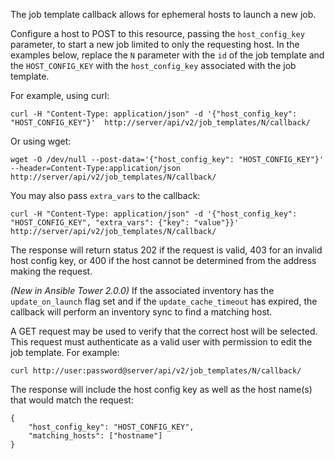 The job template callback allows for ephemeral hosts to launch a new job.

Configure a host to POST to this resource, passing the `host_config_key`
parameter, to start a new job limited to only the requesting host.  In the
examples below, replace the `N` parameter with the `id` of the job template
and the `HOST_CONFIG_KEY` with the `host_config_key` associated with the
job template.

For example, using curl:

    curl -H "Content-Type: application/json" -d '{"host_config_key": "HOST_CONFIG_KEY"}'  http://server/api/v2/job_templates/N/callback/

Or using wget:

    wget -O /dev/null --post-data='{"host_config_key": "HOST_CONFIG_KEY"}' --header=Content-Type:application/json http://server/api/v2/job_templates/N/callback/

You may also pass `extra_vars` to the callback:

    curl -H "Content-Type: application/json" -d '{"host_config_key": "HOST_CONFIG_KEY", "extra_vars": {"key": "value"}}'  http://server/api/v2/job_templates/N/callback/
    
The response will return status 202 if the request is valid, 403 for an
invalid host config key, or 400 if the host cannot be determined from the
address making the request.

_(New in Ansible Tower 2.0.0)_  If the associated inventory has the
`update_on_launch` flag set and if the `update_cache_timeout` has expired, the
callback will perform an inventory sync to find a matching host.

A GET request may be used to verify that the correct host will be selected.
This request must authenticate as a valid user with permission to edit the
job template.  For example:

    curl http://user:password@server/api/v2/job_templates/N/callback/

The response will include the host config key as well as the host name(s)
that would match the request:

    {
        "host_config_key": "HOST_CONFIG_KEY",
        "matching_hosts": ["hostname"]
    }
